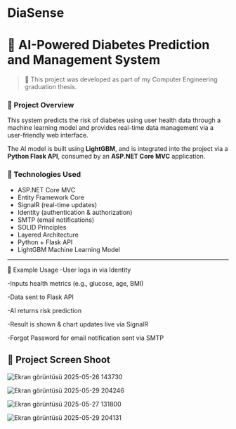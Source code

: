# DiaSense

# 🧠 AI-Powered Diabetes Prediction and Management System  

> 📣 This project was developed as part of my Computer Engineering graduation thesis.  



### 📌 Project Overview

This system predicts the risk of diabetes using user health data through a machine learning model and provides real-time data management via a user-friendly web interface.

The AI model is built using **LightGBM**, and is integrated into the project via a **Python Flask API**, consumed by an **ASP.NET Core MVC** application.

### 🔧 Technologies Used

- ASP.NET Core MVC  
- Entity Framework Core  
- SignalR (real-time updates)  
- Identity (authentication & authorization)  
- SMTP (email notifications)  
- SOLID Principles  
- Layered Architecture  
- Python + Flask API  
- LightGBM Machine Learning Model

---
🧪 Example Usage
-User logs in via Identity

-Inputs health metrics (e.g., glucose, age, BMI)

-Data sent to Flask API

-AI returns risk prediction

-Result is shown & chart updates live via SignalR

-Forgot Password for email notification sent via SMTP
## 📂 Project Screen Shoot

![Ekran görüntüsü 2025-05-26 143730](https://github.com/user-attachments/assets/9f590f3d-c090-419d-b1ed-6b4ebea03e69)

![Ekran görüntüsü 2025-05-29 204246](https://github.com/user-attachments/assets/3470277e-301b-4cab-bca8-87e7e6b84d61)

![Ekran görüntüsü 2025-05-27 131800](https://github.com/user-attachments/assets/3a67ab41-98a2-4bf6-aa54-5d5029971c73)

![Ekran görüntüsü 2025-05-29 204131](https://github.com/user-attachments/assets/f7dbc264-9052-48d3-bff0-aa1c8dd44bf4)

